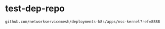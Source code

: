 # test-dep-repo

```bash
github.com/networkservicemesh/deployments-k8s/apps/nsc-kernel?ref=8888
```
